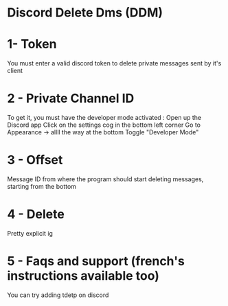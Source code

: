 # Discord Delete Dms (DDM)

# 1- Token
You must enter a valid discord token to delete private messages sent by it's client

# 2 - Private Channel ID
To get it, you must have the developer mode activated :
Open up the Discord app
Click on the settings cog in the bottom left corner
Go to Appearance -> allll the way at the bottom
Toggle "Developer Mode"

# 3 - Offset
Message ID from where the program should start deleting messages, starting from the bottom

# 4 - Delete
Pretty explicit ig

# 5 - Faqs and support (french's instructions available too)
You can try adding tdetp on discord 


